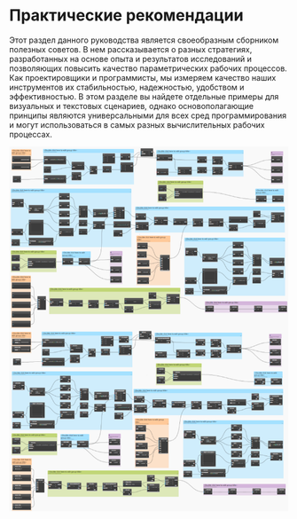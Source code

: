 # Практические рекомендации

Этот раздел данного руководства является своеобразным сборником полезных советов. В нем рассказывается о разных стратегиях, разработанных на основе опыта и результатов исследований и позволяющих повысить качество параметрических рабочих процессов. Как проектировщики и программисты, мы измеряем качество наших инструментов их стабильностью, надежностью, удобством и эффективностью. В этом разделе вы найдете отдельные примеры для визуальных и текстовых сценариев, однако основополагающие принципы являются универсальными для всех сред программирования и могут использоваться в самых разных вычислительных рабочих процессах.

![](./images/bestPractices.png)
